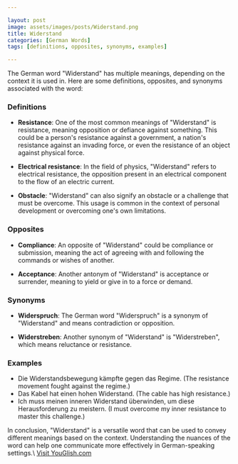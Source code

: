 ```yaml
---

layout: post
image: assets/images/posts/Widerstand.png
title: Widerstand
categories: [German Words]
tags: [definitions, opposites, synonyms, examples]

---
```


The German word "Widerstand" has multiple meanings, depending on the context it is used in. Here are some definitions, opposites, and synonyms associated with the word:

### Definitions

- **Resistance**: One of the most common meanings of "Widerstand" is resistance, meaning opposition or defiance against something. This could be a person's resistance against a government, a nation's resistance against an invading force, or even the resistance of an object against physical force.

- **Electrical resistance**: In the field of physics, "Widerstand" refers to electrical resistance, the opposition present in an electrical component to the flow of an electric current.

- **Obstacle**: "Widerstand" can also signify an obstacle or a challenge that must be overcome. This usage is common in the context of personal development or overcoming one's own limitations.

### Opposites

- **Compliance**: An opposite of "Widerstand" could be compliance or submission, meaning the act of agreeing with and following the commands or wishes of another.

- **Acceptance**: Another antonym of "Widerstand" is acceptance or surrender, meaning to yield or give in to a force or demand.

### Synonyms

- **Widerspruch**: The German word "Widerspruch" is a synonym of "Widerstand" and means contradiction or opposition.

- **Widerstreben**: Another synonym of "Widerstand" is "Widerstreben", which means reluctance or resistance.

### Examples

- Die Widerstandsbewegung kämpfte gegen das Regime. (The resistance movement fought against the regime.)
- Das Kabel hat einen hohen Widerstand. (The cable has high resistance.)
- Ich muss meinen inneren Widerstand überwinden, um diese Herausforderung zu meistern. (I must overcome my inner resistance to master this challenge.) 

In conclusion, "Widerstand" is a versatile word that can be used to convey different meanings based on the context. Understanding the nuances of the word can help one communicate more effectively in German-speaking settings.\ <a id="yg-widget-0" class="youglish-widget" data-query="Widerstand" data-lang="german" data-components="8412" data-auto-start="0" data-bkg-color="theme_light" data-title="How%20to%20pronounce%20Widerstand%20in%20German"  rel="nofollow" href="https://youglish.com">Visit YouGlish.com</a><script async src="https://youglish.com/public/emb/widget.js" charset="utf-8"></script>